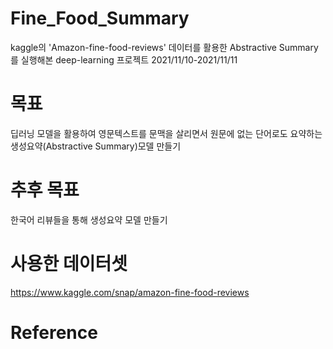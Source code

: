 # Fine_Food_Summary
kaggle의 'Amazon-fine-food-reviews' 데이터를 활용한 Abstractive Summary를 실행해본 deep-learning 프로젝트
2021/11/10-2021/11/11 

# 목표
딥러닝 모델을 활용하여 영문텍스트를 문맥을 살리면서 원문에 없는 단어로도 요약하는 생성요약(Abstractive Summary)모델 만들기

# 추후 목표
한국어 리뷰들을 통해 생성요약 모델 만들기

# 사용한 데이터셋
https://www.kaggle.com/snap/amazon-fine-food-reviews

# Reference
